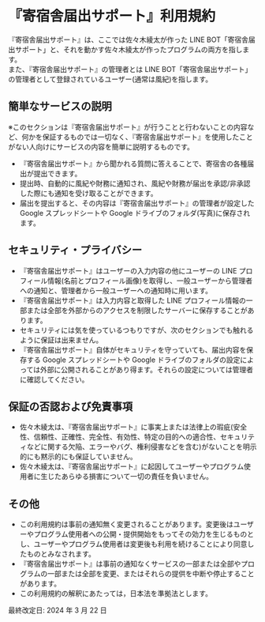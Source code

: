 # 『寄宿舎届出サポート』利用規約

『寄宿舎届出サポート』は、ここでは佐々木綾太が作った LINE BOT「寄宿舎届出サポート」と、それを動かす佐々木綾太が作ったプログラムの両方を指します。  
また、『寄宿舎届出サポート』の管理者とは LINE BOT「寄宿舎届出サポート」の管理者として登録されているユーザー(通常は風紀)を指します。

## 簡単なサービスの説明

※このセクションは『寄宿舎届出サポート』が行うことと行わないことの内容など、何かを保証するものでは一切なく、『寄宿舎届出サポート』を使用したことがない人向けにサービスの内容を簡単に説明するものです。

- 『寄宿舎届出サポート』から聞かれる質問に答えることで、寄宿舎の各種届出が提出できます。
- 提出時、自動的に風紀や財務に通知され、風紀や財務が届出を承認/非承認した際にも通知を受け取ることができます。
- 届出を提出すると、その内容は『寄宿舎届出サポート』の管理者が設定した Google スプレッドシートや Google ドライブのフォルダ(写真)に保存されます。

## セキュリティ・プライバシー

- 『寄宿舎届出サポート』はユーザーの入力内容の他にユーザーの LINE プロフィール情報(名前とプロフィール画像)を取得し、一般ユーザーから管理者への通知と、管理者から一般ユーザーへの通知時に用います。
- 『寄宿舎届出サポート』は入力内容と取得した LINE プロフィール情報の一部または全部を外部からのアクセスを制限したサーバーに保存することがあります。
- セキュリティには気を使っているつもりですが、次のセクションでも触れるように保証は出来ません。
- 『寄宿舎届出サポート』自体がセキュリティを守っていても、届出内容を保存する Google スプレッドシートや Google ドライブのフォルダの設定によっては外部に公開されることがあり得ます。それらの設定については管理者に確認してください。

## 保証の否認および免責事項

- 佐々木綾太は、『寄宿舎届出サポート』に事実上または法律上の瑕疵(安全性、信頼性、正確性、完全性、有効性、特定の目的への適合性、セキュリティなどに関する欠陥、エラーやバグ、権利侵害などを含む)がないことを明示的にも黙示的にも保証していません。
- 佐々木綾太は、『寄宿舎届出サポート』に起因してユーザーやプログラム使用者に生じたあらゆる損害について一切の責任を負いません。

## その他

- この利用規約は事前の通知無く変更されることがあります。変更後はユーザーやプログラム使用者への公開・提供開始をもってその効力を生じるものとし、ユーザーやプログラム使用者は変更後も利用を続けることにより同意したものとみなされます。
- 『寄宿舎届出サポート』は事前の通知なくサービスの一部または全部やプログラムの一部または全部を変更、またはそれらの提供を中断や停止することがあります。
- この利用規約の解釈にあたっては，日本法を準拠法とします。

最終改定日: 2024 年 3 月 22 日
